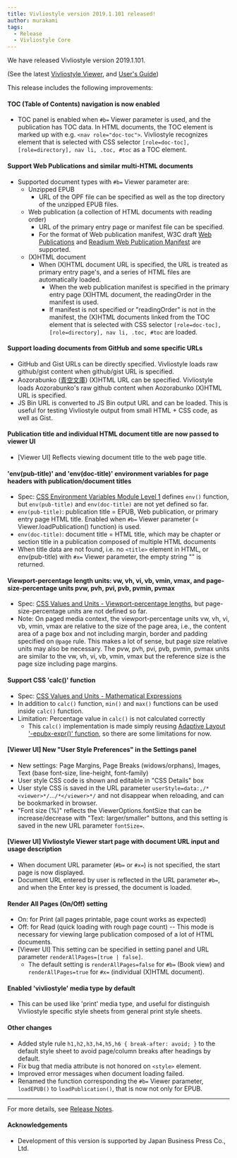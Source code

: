 ```yaml
---
title: Vivliostyle version 2019.1.101 released!
author: murakami
tags:
  - Release
  - Vivliostyle Core
---
```


We have released Vivliostyle version 2019.1.101.

(See the latest [Vivliostyle Viewer](https://vivliostyle.org/viewer/), and [User's Guide](https://vivliostyle.org/docs/user-guide/))

This release includes the following improvements:

#### TOC (Table of Contents) navigation is now enabled

- TOC panel is enabled when `#b=` Viewer parameter is used, and the publication has TOC data. In HTML documents, the TOC element is marked up with e.g. `<nav role="doc-toc">`. Vivliostyle recognizes element that is selected with CSS selector `[role=doc-toc], [role=directory], nav li, .toc, #toc` as a TOC element.

#### Support Web Publications and similar multi-HTML documents

- Supported document types with `#b=` Viewer parameter are:
  - Unzipped EPUB
    - URL of the OPF file can be specified as well as the top directory of the unzipped EPUB files.
  - Web publication (a collection of HTML documents with reading order)
    - URL of the primary entry page or manifest file can be specified.
    - For the format of Web publication manifest, W3C draft [Web Publications](https://w3c.github.io/wpub/) and [Readium Web Publication Manifest](https://github.com/readium/webpub-manifest/) are supported.
  - (X)HTML document
    - When (X)HTML document URL is specified, the URL is treated as primary entry page's, and a series of HTML files are automatically loaded.
      - When the web publication manifest is specified in the primary entry page (X)HTML document, the readingOrder in the manifest is used.
      - If manifest is not specified or "readingOrder" is not in the manifest, the (X)HTML documents linked from the TOC element that is selected with CSS selector `[role=doc-toc], [role=directory], nav li, .toc, #toc` are loaded.

#### Support loading documents from GitHub and some specific URLs

- GitHub and Gist URLs can be directly specified. Vivliostyle loads raw github/gist content when github/gist URL is specified.
- Aozorabunko ([青空文庫](https://www.aozora.gr.jp/)) (X)HTML URL can be specified. Vivliostyle loads Aozorabunko's raw github content when Aozorabunko (X)HTML URL is specified.
- JS Bin URL is converted to JS Bin output URL and can be loaded. This is useful for testing Vivliostyle output from small HTML + CSS code, as well as Gist.

#### Publication title and individual HTML document title are now passed to viewer UI

- [Viewer UI] Reflects viewing document title to the web page title.

#### 'env(pub-title)' and 'env(doc-title)' environment variables for page headers with publication/document titles

- Spec: [CSS Environment Variables Module Level 1](https://drafts.csswg.org/css-env/) defines `env()` function, but `env(pub-title)` and `env(doc-title)` are not yet defined so far.
- `env(pub-title)`: publication title = EPUB, Web publication, or primary entry page HTML title. Enabled when `#b=` Viewer parameter (= Viewer.loadPublication() function) is used.
- `env(doc-title)`: document title = HTML title, which may be chapter or section title in a publication composed of multiple HTML documents
- When title data are not found, i.e. no `<title>` element in HTML, or env(pub-title) with `#x=` Viewer parameter, the empty string "" is returned.

#### Viewport-percentage length units: vw, vh, vi, vb, vmin, vmax, and page-size-percentage units pvw, pvh, pvi, pvb, pvmin, pvmax

- Spec: [CSS Values and Units - Viewport-percentage lengths](https://drafts.csswg.org/css-values/#viewport-relative-lengths), but page-size-percentage units are not defined so far.
- Note: On paged media context, the viewport-percentage units vw, vh, vi, vb, vmin, vmax are relative to the size of the page area, i.e., the content area of a page box and not including margin, border and padding specified on `@page` rule. This makes a lot of sense, but page size relative units may also be necessary. The pvw, pvh, pvi, pvb, pvmin, pvmax units are similar to the vw, vh, vi, vb, vmin, vmax but the reference size is the page size including page margins.

#### Support CSS 'calc()' function

- Spec: [CSS Values and Units - Mathematical Expressions](https://drafts.csswg.org/css-values/#calc-notation)
- In addition to `calc()` function, `min()` and `max()` functions can be used inside `calc()` function.
- Limitation: Percentage value in `calc()` is not calculated correctly
  - This `calc()` implementation is made simply reusing [Adaptive Layout '-epubx-expr()' function](http://www.idpf.org/epub/pgt/#s2.1), so there are some limitations for now.

#### [Viewer UI] New "User Style Preferences" in the Settings panel

- New settings: Page Margins, Page Breaks (widows/orphans), Images, Text (base font-size, line-height, font-family)
- User style CSS code is shown and editable in "CSS Details" box
- User style CSS is saved in the URL parameter `userStyle=data:,/*<viewer>*/`…`/*</viewer>*/` and not disappear when reloading, and can be bookmarked in browser.
- "Font size (%)" reflects the ViewerOptions.fontSize that can be increase/decrease with "Text: larger/smaller" buttons, and this setting is saved in the new URL parameter `fontSize=`.

#### [Viewer UI] Vivliostyle Viewer start page with document URL input and usage description

- When document URL parameter (`#b=` or `#x=`) is not specified, the start page is now displayed.
- Document URL entered by user is reflected in the URL parameter `#b=`, and when the Enter key is pressed, the document is loaded.

#### Render All Pages (On/Off) setting

- On: for Print (all pages printable, page count works as expected)
- Off: for Read (quick loading with rough page count) -- This mode is necessary for viewing large publication composed of a lot of HTML documents.
- [Viewer UI] This setting can be specified in setting panel and URL parameter `renderAllPages=[true | false]`.
  - The default setting is `renderAllPages=false` for `#b=` (Book view) and `renderAllPages=true` for `#x=` (individual (X)HTML document).

#### Enabled 'vivliostyle' media type by default

- This can be used like 'print' media type, and useful for distinguish Vivliostyle specific style sheets from general print style sheets.

#### Other changes

- Added style rule `h1,h2,h3,h4,h5,h6 { break-after: avoid; }` to the default style sheet to avoid page/column breaks after headings by default.
- Fix bug that media attribute is not honored on `<style>` element.
- Improved error messages when document loading failed.
- Renamed the function corresponding the `#b=` Viewer parameter, `loadEPUB()` to `loadPublication()`, that is now not only for EPUB.

---

For more details, see [Release Notes](https://github.com/vivliostyle/vivliostyle/releases).

#### Acknowledgements

- Development of this version is supported by Japan Business Press Co., Ltd.

